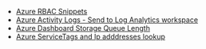 - [Azure RBAC Snippets](/posts/azure-roledefinition-snippets/azure-roledefinition-snippets.md)
- [Azure Activity Logs - Send to Log Analytics workspace](https://github.com/fleckert/azureSubscriptionActivityLogsLogAnalytics)
- [Azure Dashboard Storage Queue Length](/posts/azure-dashboard-storage-queue-length/azure-dashboard-storage-queue-length.md)
- [Azure ServiceTags and Ip adddresses lookup](https://azure.servicetags.expectingpain.com/)

